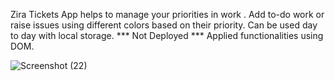 Zira Tickets App helps to manage your priorities in work .
Add to-do work or raise issues using different colors based on their priority.
Can be used day to day with local storage. 
*** Not Deployed ***
Applied functionalities using DOM.

![Screenshot (22)](https://user-images.githubusercontent.com/58362038/126059296-e5350e99-fb3c-44bd-b8a6-1276f3361cfe.png)

